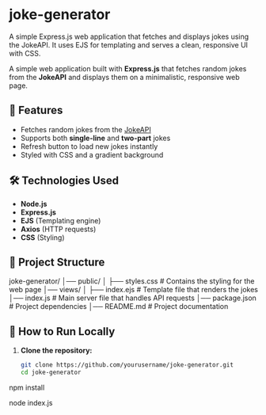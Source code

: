 # joke-generator
A simple Express.js web application that fetches and displays jokes using the JokeAPI. It uses EJS for templating and serves a clean, responsive UI with CSS.

A simple web application built with **Express.js** that fetches random jokes from the **JokeAPI** and displays them on a minimalistic, responsive web page.

## 🚀 Features
- Fetches random jokes from the [JokeAPI](https://jokeapi.dev/)
- Supports both **single-line** and **two-part** jokes
- Refresh button to load new jokes instantly
- Styled with CSS and a gradient background

## 🛠️ Technologies Used
- **Node.js**
- **Express.js**
- **EJS** (Templating engine)
- **Axios** (HTTP requests)
- **CSS** (Styling)

## 📂 Project Structure
joke-generator/ │── public/ │ ├── styles.css # Contains the styling for the web page │── views/ │ ├── index.ejs # Template file that renders the jokes │── index.js # Main server file that handles API requests │── package.json # Project dependencies │── README.md # Project documentation


## 🚀 How to Run Locally
1. **Clone the repository:**
   ```sh
   git clone https://github.com/yourusername/joke-generator.git
   cd joke-generator

npm install

node index.js
